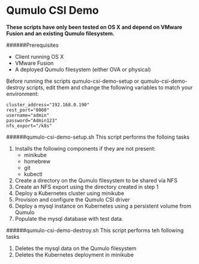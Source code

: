 # Qumulo CSI Demo

**These scripts have only been tested on OS X and depend on VMware Fusion and an existing Qumulo filesystem.**

######Prerequisites
- Client running OS X
- VMware Fusion
- A deployed Qumulo filesystem (either OVA or physical)

Before running the scripts qumulo-csi-demo-setup or qumulo-csi-demo-destroy scripts, edit them and change the following variables to match your environment:
```
cluster_address="192.168.0.190"
rest_port="8000"
username="admin"
password="Admin123"
nfs_export="/k8s"
```

######qumulo-csi-demo-setup.sh
This script performs the folloing tasks
1. Installs the following components if they are not present:
    - minikube
    - homebrew
    - git
    - kubectl
2. Create a directory on the Qumulo filesystem to be shared via NFS
3. Create an NFS export using the directory created in step 1
4. Deploy a Kubernetes cluster using minikube
5. Provision and configure the Qumulo CSI driver
6. Deploy a mysql instance on Kubernetes using a persistent volume from Qumulo
7. Populate the mysql database with test data.

######qumulo-csi-demo-destroy.sh
This script performs teh following tasks
1. Deletes the mysql data on the Qumulo filesystem
2. Deletes the Kubernetes deployment in minikube